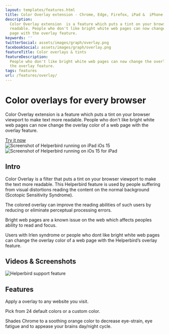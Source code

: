 ```yaml
---
layout: templates/features.html
title: Color Overlay extension - Chrome, Edge, Firefox, iPad &  iPhone
description:
  Color Overlay extension  is a feature which puts a tint on your browser viewport to make text more
  readable. People who don't like bright white web pages can now change the overlay color of a web
  page with the overlay feature.
keywords: ''
twitterSocial: assets/images/graph/overlay.png
facebookSocial: assets/images/graph/overlay.png
featureTitle: Color overlays & tints
featureDescription:
  People who don't like bright white web pages can now change the overlay color of a web page with
  the overlay feature.
tags: features
url: /features/overlay/
---
```


<div class="pt-10 bg-gray-900 sm:pt-16 sm:pb-16 lg:pt-24 lg:pb-16 lg:overflow-hidden">
  <div class="mx-auto max-w-7xl lg:px-8 pb-16">
    <div class="lg:grid lg:grid-cols-2 lg:gap-8">
      <div
        class="mx-auto max-w-md px-4 sm:max-w-2xl sm:px-6 sm:text-center lg:px-0 lg:text-left lg:flex lg:items-center"
      >
        <div class="lg:py-24">
          <h1
            class="mt-4 mb-6 text-4xl tracking-tight font-extrabold text-white sm:mt-5 sm:text-6xl lg:mt-6 xl:text-6xl"
          >
            <span class="block">    Color overlays for every browser</span> </h1>
					<p class="mt-3 max-w-md mx-auto text-base text-white sm:text-lg md:mt-5 md:text-xl md:max-w-3xl">

Color Overlay extension is a feature which puts a tint on your browser viewport to make text more
readable. People who don't like bright white web pages can now change the overlay color of a web
page with the overlay feature.

 </p>
          <div class="mt-10 sm:mt-12">
            <div class="sm:max-w-xl sm:mx-auto lg:mx-0">
              <div class="sm:flex">
                <a
                  href="/pricing"
                  target="_blank"
                  class="btn btn-accent"
                  >Try it now</a
                >
              </div>
            </div>
          </div>
        </div>
      </div>
      <div class="mt-12 -mb-16 sm:-mb-48 lg:m-0 lg:relative">
        <div
          class="mx-auto max-w-md px-4 sm:max-w-2xl sm:px-6 lg:max-w-none lg:px-0"
        >
          <div class="ipadiphone">
            <div class="ipadiphone-iphone">
              <div class="mask mask__noimage">
                <img
                  alt="Screenshot of Helperbird running on iPad iOs 15"
                  src="/assets/images/products/ipad-iphone/helperbird-running-on-iphone.png"
                  class="mask-img"
                />
              </div>
            </div>
            <div class="ipadiphone-ipad launchaco-builder-hoverable">
              <div class="mask mask__noimage">
                <img
                  alt="Screenshot of Helperbird running on iOs 15 for iPad"
                  src="/assets/images/products/ipad-iphone/helperbirds-iphone-app-running.png"
                  class="mask-img"
                />
              </div>
            </div>
          </div>
        </div>
      </div>
    </div>
  </div>
</div>

<div class="relative py-16 overflow-hidden">
  <div class="relative px-4 sm:px-6 lg:px-8">
    <div class="mt-6 prose prose-pink prose-lg mx-auto">

<div class="mt-16 mx-auto max-w-7xl px-4 sm:mt-24 sm:px-6 bg-gray-50 rounded-lg p-6 dark:bg-gray-800 dark:highlight-white/5">

## Intro

Color Overlay is a filter that puts a tint on your browser viewport to make the text more readable.
This Helperbird feature is used by people suffering from visual distortions reading the content on
the normal background (Scotopic Sensitivity Syndrome).

The colored overlay can improve the reading abilities of such users by reducing or eliminate
perceptual processing errors.

Bright web pages are a known issue on the web which affects peoples ability to read and focus.

Users with Irlen syndrome or people who dont like bright white web pages can change the overlay
color of a web page with the Helperbird’s overlay feature.

</div>

<div class="mt-16 mx-auto max-w-7xl px-4 sm:mt-24 sm:px-6 bg-gray-50 rounded-lg p-6 dark:bg-gray-800 dark:highlight-white/5">

## Videos & Screenshots

![Helperbird support feature](https://www.helperbird.com/assets/images/new/overlay/overlay.png)

</div>

<div class="mt-16 mx-auto max-w-7xl px-4 sm:mt-24 sm:px-6 bg-gray-50 rounded-lg p-6 dark:bg-gray-800 dark:highlight-white/5">

## Features

Apply a overlay to any website you visit.

Pick from 24 default colors or a custom color.

Shades Chrome to a soothing orange color to decrease eye-strain, eye fatigue and to appease your
brains day/night cycle.

   </div>
  </div>
</div>
